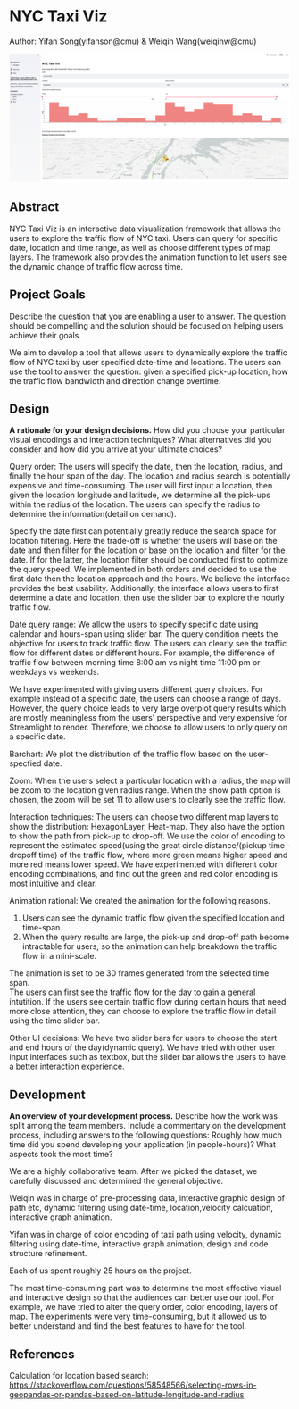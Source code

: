 # NYC Taxi Viz 
Author: 
Yifan Song(yifanson@cmu) & Weiqin Wang(weiqinw@cmu)

![A screenshot of your application. Could be a GIF.](sc_taxi.png)

## Abstract

NYC Taxi Viz is an interactive data visualization framework that allows the users to explore the traffic flow of NYC taxi. Users can query for specific date, location and time range, as well as choose different types of map layers. The framework also provides the animation function to let users see the dynamic change of traffic flow across time.

## Project Goals

Describe the question that you are enabling a user to answer. The question should be compelling and the solution should be focused on helping users achieve their goals. 

We aim to develop a tool that allows users to dynamically explore the traffic flow of NYC taxi by user specified date-time and locations.  The users can use the tool to answer the  question: given a specified pick-up location, how the traffic flow bandwidth and direction change overtime. 

## Design

**A rationale for your design decisions.** How did you choose your particular visual encodings and interaction techniques? What alternatives did you consider and how did you arrive at your ultimate choices?

Query order:
The users will specify the date, then the location, radius, and finally the hour span of the day. 
The location and radius search is potentially expensive and time-consuming. The user will first input a location, then given the location longitude and latitude, we determine all the pick-ups within the radius of the location.  The users can specify the radius to determine the information(detail on demand). 

Specify the date first can potentially greatly reduce the search space for location filtering. Here the trade-off is whether the users will base on the date and then filter for the location or base on the location and filter for the date.  If for the latter,  the location filter should be conducted first to optimize the query speed.  We implemented in both orders and decided to use the first date then the location approach and the hours. We believe the interface provides the best usability. Additionally, the interface allows users to first determine a date and location,  then use the slider bar to explore the hourly traffic flow. 

Date query range:
We allow the users to specify specific date using calendar and hours-span using slider bar. The query condition meets the objective for users to track traffic flow. The users can clearly see the traffic flow for different dates or different hours. For example, the difference of traffic flow between morning time 8:00 am vs night time 11:00 pm or weekdays vs weekends. 

We have experimented with giving users different query choices. For example instead of a specific date, the users can choose a range of days. However, the query choice leads to very large overplot query results which are mostly meaningless from the users' perspective and very expensive for Streamlight to render.  Therefore, we choose to allow users to only query on a specific date. 

Barchart: 
We plot the distribution of the traffic flow based on the user-specfied date. 

Zoom: 
When the users select a particular location with a radius, the map will be zoom to the location given radius range. When the show path option is chosen, the zoom will be set 11 to allow users to clearly see the traffic flow.


Interaction techniques: 
The users can choose two different map layers to show the distribution: HexagonLayer, Heat-map. They also have the option to show the path from pick-up to drop-off. 
We use the color of encoding to represent the estimated speed(using the great circle distance/(pickup time - dropoff time) of the traffic flow, where more green means higher speed and more red means lower speed.  We have experimented with different color encoding combinations, and find out the green and red color encoding is most intuitive and clear. 

Animation rational:
We created the animation for the following reasons. 
1. Users can see the dynamic traffic flow given the specified location and time-span.
2. When the query results are large, the pick-up and drop-off path become intractable for users, so the animation can help breakdown the traffic flow in a mini-scale. 

The animation is set to be 30 frames generated from the selected time span.  
The users can first see the traffic flow for the day to gain a general intutition. If the users see certain traffic flow during certain hours that need more close attention, they can choose to explore the traffic flow in detail using the time slider bar. 

Other UI decisions:
We have two slider bars for users to choose the start and end hours of the day(dynamic query). We have tried with other user input interfaces such as textbox, but the slider bar allows the users to have a better interaction experience.

## Development

**An overview of your development process.** Describe how the work was split among the team members. Include a commentary on the development process, including answers to the following questions: Roughly how much time did you spend developing your application (in people-hours)? What aspects took the most time?

We are a highly collaborative team. After we picked the dataset, we carefully  discussed  and determined the general objective.

Weiqin was in charge of pre-processing data, interactive graphic design of path etc, dynamic filtering using date-time, location,velocity calcuation, interactive graph animation. 

Yifan was in charge of color encoding of taxi path using velocity, dynamic filtering using date-time,  interactive graph animation, design and code structure refinement. 

Each of us spent roughly 25 hours on the project. 

The most time-consuming part was to determine the most effective visual and interactive design so that the audiences can better use our tool.  For example, we have tried to alter the query order, color encoding, layers of map. The experiments were very time-consuming, but it allowed us to better understand and find the best features to have for the tool.

## References

Calculation for location based search: https://stackoverflow.com/questions/58548566/selecting-rows-in-geopandas-or-pandas-based-on-latitude-longitude-and-radius



